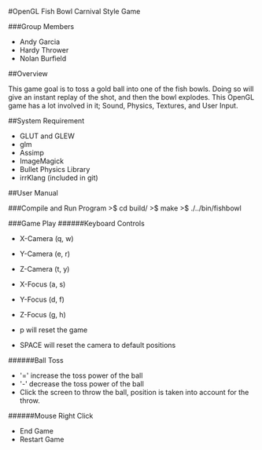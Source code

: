 #OpenGL Fish Bowl Carnival Style Game

###Group Members

- Andy Garcia
- Hardy Thrower
- Nolan Burfield

##Overview

This game goal is to toss a gold ball into one of the fish bowls. Doing so will 
give an instant replay of the shot, and then the bowl explodes. This OpenGL game
has a lot involved in it; Sound, Physics, Textures, and User Input.

##System Requirement

- GLUT and GLEW
- glm
- Assimp
- ImageMagick
- Bullet Physics Library
- irrKlang (included in git)

##User Manual

###Compile and Run Program
	>$ cd build/
	>$ make
	>$ ./../bin/fishbowl

###Game Play
######Keyboard Controls
- X-Camera (q, w)
- Y-Camera (e, r)
- Z-Camera (t, y)
- X-Focus (a, s)
- Y-Focus (d, f)
- Z-Focus (g, h)

- p will reset the game
- SPACE will reset the camera to default positions

######Ball Toss
- '=' increase the toss power of the ball
- '-' decrease the toss power of the ball
- Click the screen to throw the ball, position is taken into account for the throw.


######Mouse Right Click
- End Game
- Restart Game

